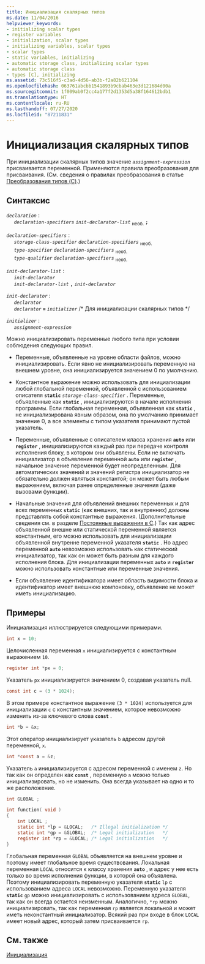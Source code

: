```yaml
---
title: Инициализация скалярных типов
ms.date: 11/04/2016
helpviewer_keywords:
- initializing scalar types
- register variables
- initialization, scalar types
- initializing variables, scalar types
- scalar types
- static variables, initializing
- automatic storage class, initializing scalar types
- automatic storage class
- types [C], initializing
ms.assetid: 73c516f5-c3ad-4d56-ab3b-f2a82b621104
ms.openlocfilehash: 063761abcbb1541893b9cbab463e3d121684d00a
ms.sourcegitcommit: 1f009ab0f2cc4a177f2d1353d5a38f164612bdb1
ms.translationtype: HT
ms.contentlocale: ru-RU
ms.lasthandoff: 07/27/2020
ms.locfileid: "87211831"
---
```

# <a name="initializing-scalar-types"></a>Инициализация скалярных типов

При инициализации скалярных типов значение *`assignment-expression`* присваивается переменной. Применяются правила преобразования для присваивания. (См. сведения о правилах преобразования в статье [Преобразования типов (C)](../c-language/type-conversions-c.md).)

## <a name="syntax"></a>Синтаксис

*`declaration`* :<br/>
&nbsp;&nbsp;&nbsp;&nbsp; *`declaration-specifiers`* *`init-declarator-list`* <sub>необ.</sub> **`;`**

*`declaration-specifiers`* :<br/>
&nbsp;&nbsp;&nbsp;&nbsp; *`storage-class-specifier`* *`declaration-specifiers`* <sub>необ.</sub> <br/>
&nbsp;&nbsp;&nbsp;&nbsp; *`type-specifier`* *`declaration-specifiers`* <sub>необ.</sub> <br/>
&nbsp;&nbsp;&nbsp;&nbsp; *`type-qualifier`* *`declaration-specifiers`* <sub>необ.</sub>

*`init-declarator-list`* :<br/>
&nbsp;&nbsp;&nbsp;&nbsp; *`init-declarator`*<br/>
&nbsp;&nbsp;&nbsp;&nbsp; *`init-declarator-list`* **`,`** *`init-declarator`*

*`init-declarator`* :<br/>
&nbsp;&nbsp;&nbsp;&nbsp; *`declarator`*<br/>
&nbsp;&nbsp;&nbsp;&nbsp; *`declarator`* **`=`** *`initializer`*  /\* Для инициализации скалярных типов \*/

*`initializer`* :<br/>
&nbsp;&nbsp;&nbsp;&nbsp; *`assignment-expression`*

Можно инициализировать переменные любого типа при условии соблюдения следующих правил.

- Переменные, объявленные на уровне области файлов, можно инициализировать. Если явно не инициализировать переменную на внешнем уровне, она инициализируется значением 0 по умолчанию.

- Константное выражение можно использовать для инициализации любой глобальной переменной, объявленной с использованием описателя **`static`** *`storage-class-specifier`* . Переменные, объявленные как **`static`** , инициализируются в начале исполнения программы. Если глобальная переменная, объявленная как **`static`** , не инициализирована явным образом, она по умолчанию принимает значение 0, а все элементы с типом указателя принимают пустой указатель.

- Переменные, объявленные с описателем класса хранения **`auto`** или **`register`** , инициализируются каждый раз при передаче контроля исполнения блоку, в котором они объявлены. Если не включать инициализатор в объявление переменной **`auto`** или **`register`** , начальное значение переменной будет неопределенным. Для автоматических значений и значений регистра инициализатор не обязательно должен являться константой; он может быть любым выражением, включая ранее определенные значения (даже вызовами функции).

- Начальные значения для объявлений внешних переменных и для всех переменных **`static`** (как внешних, так и внутренних) должны представлять собой константные выражения. (Дополнительные сведения см. в разделе [Постоянные выражения в C](../c-language/c-constant-expressions.md).) Так как адрес объявленной внешне или статической переменной является константным, его можно использовать для инициализации объявленной внутренне переменной указателя **`static`** . Но адрес переменной **`auto`** невозможно использовать как статический инициализатор, так как он может быть разным для каждого исполнения блока. Для инициализации переменных **`auto`** и **`register`** можно использовать константные или переменные значения.

- Если объявление идентификатора имеет область видимости блока и идентификатор имеет внешнюю компоновку, объявление не может иметь инициализацию.

## <a name="examples"></a>Примеры

Инициализация иллюстрируется следующими примерами.

```C
int x = 10;
```

Целочисленная переменная `x` инициализируется с константным выражением `10`.

```C
register int *px = 0;
```

Указатель `px` инициализируется значением 0, создавая указатель null.

```C
const int c = (3 * 1024);
```

В этом примере константное выражение `(3 * 1024)` используется для инициализации `c` с константным значением, которое невозможно изменить из-за ключевого слова **`const`** .

```C
int *b = &x;
```

Этот оператор инициализирует указатель `b` адресом другой переменной, `x`.

```C
int *const a = &z;
```

Указатель `a` инициализируется с адресом переменной с именем `z`. Но так как он определен как **`const`** , переменную `a` можно только инициализировать, но не изменить. Она всегда указывает на одно и то же расположение.

```C
int GLOBAL ;

int function( void )
{
    int LOCAL ;
    static int *lp = &LOCAL;   /* Illegal initialization */
    static int *gp = &GLOBAL;  /* Legal initialization   */
    register int *rp = &LOCAL; /* Legal initialization   */
}
```

Глобальная переменная `GLOBAL` объявляется на внешнем уровне и поэтому имеет глобальное время существования. Локальная переменная `LOCAL` относится к классу хранения **`auto`** , и адрес у нее есть только во время исполнения функции, в которой она объявлена. Поэтому инициализировать переменную указателя **`static`** `lp` с использованием адреса `LOCAL` невозможно. Переменную указателя **`static`** `gp` можно инициализировать с использованием адреса `GLOBAL`, так как он всегда остается неизменным. Аналогично, `*rp` можно инициализировать, так как переменная `rp` является локальной и может иметь неконстантный инициализатор. Всякий раз при входе в блок `LOCAL` имеет новый адрес, который затем присваивается `rp`.

## <a name="see-also"></a>См. также

[Инициализация](../c-language/initialization.md)

